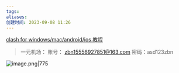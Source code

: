 ```yaml
---
tags: 
aliases: 
创建时间: 2023-09-08 11:26
---
```


[clash for windows/mac/android/ios 教程](https://xn--4gq62f52gdss.com/#/knowledge)

> 一元机场：
> 账号： zbn15556927851@163.com
> 密码：asd123zbn

![image.png|775](https://zbn-picture-1319009493.cos.ap-guangzhou.myqcloud.com/public-pic/202309081133027.png)

